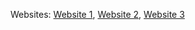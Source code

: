 Websites: [Website 1](https://eclipsegamepython.w3spaces.com/index.html), [Website 2](https://giftedlearnerscuratorialproject.my.canva.site/eclipse), [Website 3](https://eclipsegame.w3spaces.com/index.html)

<!--
**Eclipse-Offical/eclipse-offical** is a ✨ _special_ ✨ repository because its `README.md` (this file) appears on your GitHub profile.

Here are some ideas to get you started:

- 🔭 I’m currently working on ...
- 🌱 I’m currently learning ...
- 👯 I’m looking to collaborate on ...
- 🤔 I’m looking for help with ...
- 💬 Ask me about ...
- 📫 How to reach me: ...
- 😄 Pronouns: ...
- ⚡ Fun fact: ...
-->

